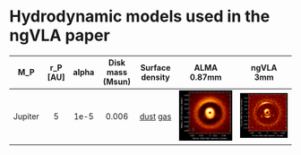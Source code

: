 # Hydrodynamic models used in the ngVLA paper

M_P | r_P [AU] | alpha | Disk mass (Msun) | Surface density | ALMA 0.87mm | ngVLA 3mm
:---:|:---:|:---:|:---:|:---:|:---:|:---:
Jupiter | 5 | 1e-5 | 0.006 | [dust](data/Jupiter/5_0.006_ExpDisk/surfdensdust.dat) [gas](data/Jupiter/5_0.006_ExpDisk/surfdens.dat) | ![](data/Jupiter/5_0.006_ExpDisk/300Earth_5au_lowviscosity_alma0.87mm.png) | ![](data/Jupiter/5_0.006_ExpDisk/300Earth_5au_lowviscosity_ngvla3mm.png)
